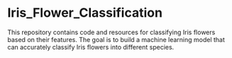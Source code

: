 # Iris_Flower_Classification

This repository contains code and resources for classifying Iris 
flowers based on their features. The goal is to build a machine 
learning model that can accurately classify Iris flowers into
different species.
